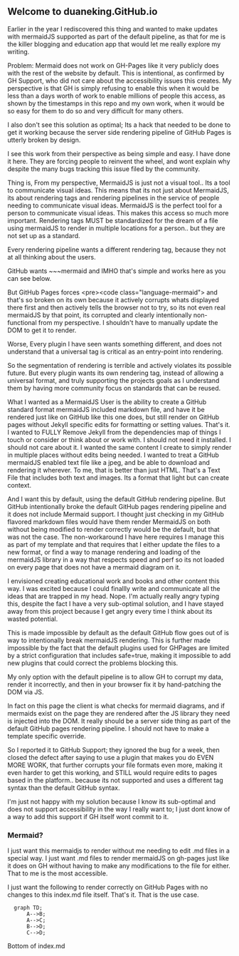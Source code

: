 ## Welcome to duaneking.GitHub.io

Earlier in the year I rediscovered this thing and wanted to make updates with mermaidJS supported as part of the default pipeline, as that for me is the killer blogging and education app that would let me really explore my writing.

Problem: Mermaid does not work on GH-Pages like it very publicly does with the rest of the website by default.  This is intentional, as confirmed by GH Support, who did not care about the accessibility issues this creates. My perspective is that GH is simply refusing to enable this when it would be less than a days worth of work to enable millions of people this access, as shown by the timestamps in this repo and my own work, when it would be so easy for them to do so and very difficult for many others.

I also don't see this solution as optimal; Its a hack that needed to be done to get it working because the server side rendering pipeline of GitHub Pages is utterly broken by design.

I see this work from their perspective as being simple and easy. I have done it here.  They are forcing people to reinvent the wheel, and wont explain why despite the many bugs tracking this issue filed by the community.

Thing is, From my perspective, MermaidJS is just not a visual tool.. Its a tool to communicate visual ideas. This means that its not just about MermaidJS, its about rendering tags and rendering pipelines in the service of people needing to communicate visual ideas. MermaidJS is the perfect tool for a person to communicate visual ideas. This makes this access so much more important. Rendering tags MUST be standardized for the dream of a file using mermaidJS to render in multiple locations for a person.. but they are not set up as a standard.

Every rendering pipeline wants a different rendering tag, because they not at all thinking about the users.

GitHub wants &#126;&#126;&#126;mermaid and IMHO that's simple and works here as you can see below.

But GitHub Pages forces &#60;pre&#62;&#60;code class="language-mermaid"&#62; and that's so broken on its own because it actively corrupts whats displayed there first and then actively tells the browser not to try, so its not even real mermaidJS by that point, its corrupted and clearly intentionally non-functional from my perspective. I shouldn't have to manually update the DOM to get it to render.

Worse, Every plugin I have seen wants something different, and does not understand that a universal tag is critical as an entry-point into rendering.

So the segmentation of rendering is terrible and actively violates its possible future.  But every plugin wants its own rendering tag, instead of allowing a universal format, and truly supporting the projects goals as I understand them by having more community focus on standards that can be reused.

What I wanted as a MermaidJS User is the ability to create a GitHub standard format mermaidJS included markdown file, and have it be rendered just like on GitHub like this one does, but still render on GitHub pages without Jekyll specific edits for formatting or setting values. That's it. I wanted to FULLY Remove Jekyll from the dependencies map of things I touch or consider or think about or work with. I should not need it installed. I should not care about it. I wanted the same content I create to simply render in multiple places without edits being needed. I wanted to treat a GitHub mermaidJS enabled text file like a jpeg, and be able to download and rendering it wherever.  To me, that is better than just HTML. That's a Text File that includes both text and images. Its a format that light but can create context.

And I want this by default, using the default GitHub rendering pipeline. But GitHub intentionally broke the default GitHub pages rendering pipeline and it does not include Mermaid support. I thought just checking in my GitHub flavored markdown files would have them render MermaidJS on both without being modified to render correctly would be the default, but that was not the case. The non-workaround I have here requires I manage this as part of my template and that requires that I either update the files to a new format, or find a way to manage rendering and loading of the mermaidJS library in a way that respects speed and perf so its not loaded on every page that does not have a mermaid diagram on it.

I envisioned creating educational work and books and other content this way. I was excited because I could finallly write and communicate all the ideas that are trapped in my head. Nope.  I'm actually really angry typing this, despite the fact I have a very sub-optimal solution, and I have stayed away from this project because I get angry every time I think about its wasted potential.

This is made impossible by default as the default GitHub flow goes out of is way to intentionally break mermaidJS rendering.  This is further made impossible by the fact that the default plugins used for GHPages are limited by a strict configuration that includes safe=true, making it impossible to add new plugins that could correct the problems blocking this.

My only option with the default pipeline is to allow GH to corrupt my data, render it incorrectly, and then in your browser fix it by hand-patching the DOM via JS.

In fact on this page the client is what checks for mermaid diagrams, and if mermaids exist on the page they are rendered after the JS library they need is injected into the DOM. It really should be a server side thing as part of the default GitHub pages rendering pipeline.  I should not have to make a template specific override.

So I reported it to GitHub Support; they ignored the bug for a week, then closed the defect after saying to use a plugin that makes you do EVEN MORE WORK, that further corrupts your file formats even more, making it even harder to get this working, and STILL would require edits to pages based in the platform.. because its not supported and uses a different tag syntax than the default GitHub syntax.

I'm just not happy with my solution because I know its sub-optimal and does not support accessibility in the way I really want to; I just dont know of a way to add this support if GH itself wont commit to it.

### Mermaid?

I just want this mermaidjs to render without me needing to edit .md files in a special way. I just want .md files to render mermaidJS on gh-pages just like it does on GH without having to make any modifications to the file for either. That to me is the most accessible.

I just want the following to render correctly on GitHub Pages with no changes to this index.md file itself. That's it. That is the use case.

```mermaid
  graph TD;
      A-->B;
      A-->C;
      B-->D;
      C-->D;
```
Bottom of index.md